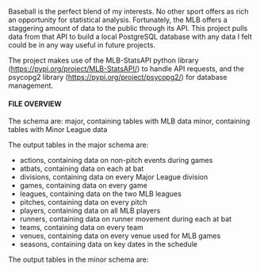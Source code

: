 Baseball is the perfect blend of my interests. No other sport offers as rich an opportunity for statistical analysis. Fortunately, the MLB offers a staggering amount of data to the public through its API. This project pulls data from that API to build a local PostgreSQL database with any data I felt could be in any way useful in future projects.

The project makes use of the MLB-StatsAPI python library (https://pypi.org/project/MLB-StatsAPI/) to handle API requests, and the psycopg2 library (https://pypi.org/project/psycopg2/) for database management.

#### FILE OVERVIEW ####

The schema are:
  major, containing tables with MLB data
  minor, containing tables with Minor League data

The output tables in the major schema are:
<ul>
  <li>
  actions, containing data on non-pitch events during games
  </li>
  <li>
  atbats, containing data on each at bat
  </li>
  <li>
  divisions, containing data on every Major League division
  </li>
  <li>
  games, containing data on every game
  </li>
  <li>
  leagues, containing data on the two MLB leagues
  </li>
  <li>
  pitches, containing data on every pitch
  </li>
  <li>
  players, containing data on all MLB players
  </li>
  <li>
  runners, containing data on runner movement during each at bat
  </li>
  <li>
  teams, containing data on every team
  </li>
  <li>
  venues, containing data on every venue used for MLB games
  </li>
  <li>
  seasons, containing data on key dates in the schedule
  </li>
</ul>
The output tables in the minor schema are:


